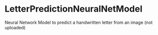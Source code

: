 # LetterPredictionNeuralNetModel
Neural Network Model to predict a handwritten letter from an image (not uploaded)
